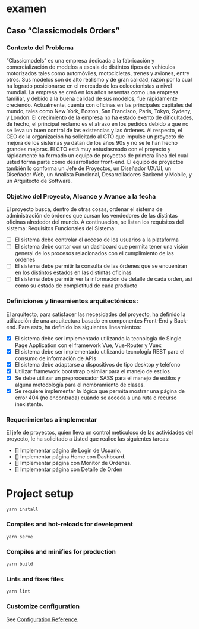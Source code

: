 # examen

## Caso “Classicmodels Orders”

### Contexto del Problema
“Classicmodels” es una empresa dedicada a la fabricación y comercialización de modelos a escala de distintos tipos de vehículos motorizados tales como automóviles, motocicletas, trenes y aviones, entre otros. Sus modelos son de alto realismo y de gran calidad, razón por la cual ha logrado posicionarse en el mercado de los coleccionistas a nivel mundial.
La empresa se creó en los años sesentas como una empresa familiar, y debido a la buena calidad de sus modelos, fue rápidamente creciendo. Actualmente, cuenta con oficinas en las principales capitales del mundo, tales como New York, Boston, San Francisco, Paris, Tokyo, Sydeny, y London.
El crecimiento de la empresa no ha estado exento de dificultades, de hecho, el principal reclamo es el atraso en los pedidos debido a que no se lleva un buen control de las existencias y las órdenes. Al respecto, el CEO de la organización ha solicitado al CTO que impulse un proyecto de mejora de los sistemas ya datan de los años 90s y no se le han hecho grandes mejoras.
El CTO está muy entusiasmado con el proyecto y rápidamente ha formado un equipo de proyectos de primera línea del cual usted forma parte como desarrollador front-end. El equipo de proyectos también lo conforma un Jefe de Proyectos, un Diseñador UX/UI, un Diseñador Web, un Analista Funcional, Desarrolladores Backend y Mobile, y un Arquitecto de Software.

### Objetivo del Proyecto, Alcance y Avance a la fecha
El proyecto busca, dentro de otras cosas, ordenar el sistema de administración de órdenes que cursan los vendedores de las distintas oficinas alrededor del mundo. A continuación, se listan los requisitos del sistema:
Requisitos Funcionales del Sistema:
- [ ] El sistema debe controlar el acceso de los usuarios a la plataforma
- [ ] El sistema debe contar con un dashboard que permita tener una visión general de los procesos relacionados con el cumplimiento de las ordenes
- [ ] El sistema debe permitir la consulta de las órdenes que se encuentran en los distintos estados en las distintas oficinas
- [ ] El sistema debe permitir ver la información de detalle de cada orden, así como su estado de completitud de cada producto

### Definiciones y lineamientos arquitectónicos:
El arquitecto, para satisfacer las necesidades del proyecto, ha definido la utilización de una arquitectura basado en componentes Front-End y Back-end. Para esto, ha definido los siguientes lineamientos:
- [x] El sistema debe ser implementado utilizando la tecnología de Single Page Application con el framework Vue, Vue-Router y Vuex
- [x] El sistema debe ser implementado utilizando tecnología REST para el consumo de información de APIs
- [x] El sistema debe adaptarse a dispositivos de tipo desktop y teléfono
- [x] Utilizar framework bootstrap o similar para el manejo de estilos
- [x] Se debe utilizar un preprocesador SASS para el manejo de estilos y alguna metodología para el nombramiento de clases.
- [x] Se requiere implementar la lógica que permita mostrar una página de error 404 (no encontrada) cuando se acceda a una ruta o recurso inexistente.

### Requerimientos a implementar
El jefe de proyectos, quien lleva un control meticuloso de las actividades del proyecto, le ha solicitado a Usted que realice las siguientes tareas:
- [] Implementar página de Login de Usuario.
- [] Implementar página Home con Dashboard.
- [] Implementar página con Monitor de Ordenes.
- [] Implementar página con Detalle de Orden


# Project setup
```
yarn install
```

### Compiles and hot-reloads for development
```
yarn serve
```

### Compiles and minifies for production
```
yarn build
```

### Lints and fixes files
```
yarn lint
```

### Customize configuration
See [Configuration Reference](https://cli.vuejs.org/config/).
